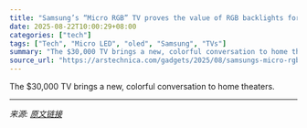 ```yaml
---
title: "Samsung’s “Micro RGB” TV proves the value of RGB backlights for premium displays"
date: 2025-08-22T10:00:29+08:00
categories: ["tech"]
tags: ["Tech", "Micro LED", "oled", "Samsung", "TVs"]
summary: "The $30,000 TV brings a new, colorful conversation to home theaters."
source_url: "https://arstechnica.com/gadgets/2025/08/samsungs-micro-rgb-tv-proves-the-value-of-rgb-backlights-for-premium-displays/"
---
```


The $30,000 TV brings a new, colorful conversation to home theaters.

---

*来源: [原文链接](https://arstechnica.com/gadgets/2025/08/samsungs-micro-rgb-tv-proves-the-value-of-rgb-backlights-for-premium-displays/)*
